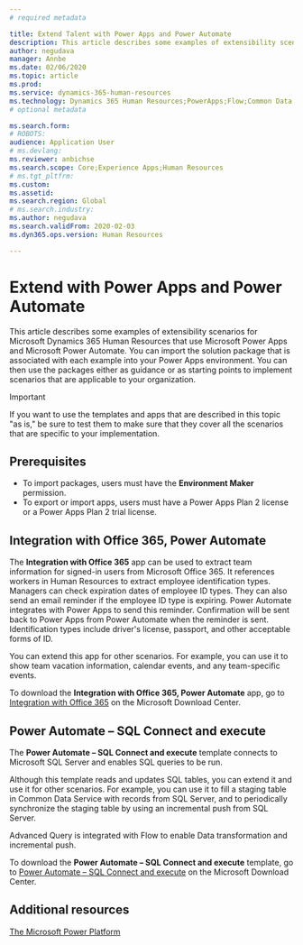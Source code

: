 ```yaml
---
# required metadata

title: Extend Talent with Power Apps and Power Automate
description: This article describes some examples of extensibility scenarios for Microsoft Dynamics 365 Human Resources that use Microsoft Power Apps and Microsoft Power Automate.
author: negudava
manager: Annbe
ms.date: 02/06/2020
ms.topic: article
ms.prod: 
ms.service: dynamics-365-human-resources
ms.technology: Dynamics 365 Human Resources;PowerApps;Flow;Common Data Service
# optional metadata

ms.search.form: 
# ROBOTS: 
audience: Application User
# ms.devlang: 
ms.reviewer: anbichse
ms.search.scope: Core;Experience Apps;Human Resources
# ms.tgt_pltfrm: 
ms.custom:
ms.assetid: 
ms.search.region: Global
# ms.search.industry: 
ms.author: negudava
ms.search.validFrom: 2020-02-03
ms.dyn365.ops.version: Human Resources

---
```


# Extend with Power Apps and Power Automate

This article describes some examples of extensibility scenarios for Microsoft Dynamics 365 Human Resources that use Microsoft Power Apps and Microsoft Power Automate. You can import the solution package that is associated with each example into your Power Apps environment. You can then use the packages either as guidance or as starting points to implement scenarios that are applicable to your organization.

> [!IMPORTANT]
> If you want to use the templates and apps that are described in this topic "as is," be sure to test them to make sure that they cover all the scenarios that are specific to your implementation.

## Prerequisites

- To import packages, users must have the **Environment Maker** permission.
- To export or import apps, users must have a Power Apps Plan 2 license or a Power Apps Plan 2 trial license.

## Integration with Office 365, Power Automate

The **Integration with Office 365** app can be used to extract team information for signed-in users from Microsoft Office 365. It references workers in Human Resources to extract employee identification types. Managers can check expiration dates of employee ID types. They can also send an email reminder if the employee ID type is expiring. Power Automate integrates with Power Apps to send this reminder. Confirmation will be sent back to Power Apps from Power Automate when the reminder is sent. Identification types include driver's license, passport, and other acceptable forms of ID.

You can extend this app for other scenarios. For example, you can use it to show team vacation information, calendar events, and any team-specific events.

To download the **Integration with Office 365, Power Automate** app, go to [Integration with Office 365](https://go.microsoft.com/fwlink/?linkid=2081787) on the Microsoft Download Center.

## Power Automate – SQL Connect and execute

The **Power Automate – SQL Connect and execute** template connects to Microsoft SQL Server and enables SQL queries to be run.

Although this template reads and updates SQL tables, you can extend it and use it for other scenarios. For example, you can use it to fill a staging table in Common Data Service with records from SQL Server, and to periodically synchronize the staging table by using an incremental push from SQL Server.

Advanced Query is integrated with Flow to enable Data transformation and incremental push.

To download the **Power Automate – SQL Connect and execute** template, go to [Power Automate – SQL Connect and execute](https://go.microsoft.com/fwlink/?linkid=2081789) on the Microsoft Download Center.

## Additional resources

[The Microsoft Power Platform](https://docs.microsoft.com/power-platform/admin/admin-documentation)</br>